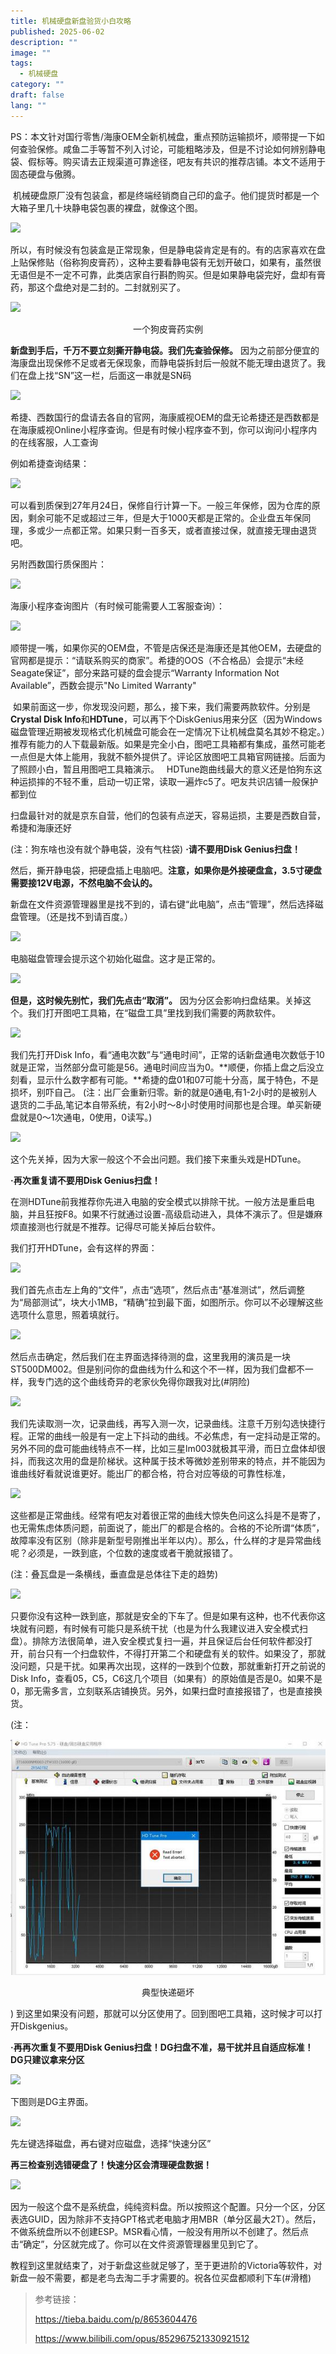 ```yaml
---
title: 机械硬盘新盘验货小白攻略
published: 2025-06-02
description: ""
image: ""
tags:
  - 机械硬盘
category: ""
draft: false
lang: ""
---
```


PS：本文针对国行零售/海康OEM全新机械盘，重点预防运输损坏，顺带提一下如何查验保修。咸鱼二手等暂不列入讨论，可能粗略涉及，但是不讨论如何辨别静电袋、假标等。购买请去正规渠道可靠途径，吧友有共识的推荐店铺。本文不适用于固态硬盘与傲腾。

 机械硬盘原厂没有包装盒，都是终端经销商自己印的盒子。他们提货时都是一个大箱子里几十块静电袋包裹的裸盘，就像这个图。

![](../assets/验货/机械硬盘新盘验货小白攻略/机械硬盘新盘验货小白攻略-20251006214804733.avif)

所以，有时候没有包装盒是正常现象，但是静电袋肯定是有的。有的店家喜欢在盘上贴保修贴（俗称狗皮膏药），这种主要看静电袋有无划开破口，如果有，虽然很无语但是不一定不可靠，此类店家自行斟酌购买。但是如果静电袋完好，盘却有膏药，那这个盘绝对是二封的。二封就别买了。

![](../assets/验货/机械硬盘新盘验货小白攻略/机械硬盘新盘验货小白攻略-20251006214804763.avif)

<p align="center">一个狗皮膏药实例</p>

**新盘到手后，千万不要立刻撕开静电袋。我们先查验保修。** 因为之前部分便宜的海康盘出现保修不足或者无保现象，而静电袋拆封后一般就不能无理由退货了。我们在盘上找“SN”这一栏，后面这一串就是SN码

![](../assets/验货/机械硬盘新盘验货小白攻略/机械硬盘新盘验货小白攻略-20251006214804801.avif)

希捷、西数国行的盘请去各自的官网，海康威视OEM的盘无论希捷还是西数都是在海康威视Online小程序查询。但是有时候小程序查不到，你可以询问小程序内的在线客服，人工查询

例如希捷查询结果：

![](../assets/验货/机械硬盘新盘验货小白攻略/机械硬盘新盘验货小白攻略-20251006214804850.avif)

可以看到质保到27年月24日，保修自行计算一下。一般三年保修，因为仓库的原因，剩余可能不足或超过三年，但是大于1000天都是正常的。企业盘五年保同理，多或少一点都正常。如果只剩一百多天，或者直接过保，就直接无理由退货吧。

另附西数国行质保图片：

![](../assets/验货/机械硬盘新盘验货小白攻略/机械硬盘新盘验货小白攻略-20251006214804882.avif)

海康小程序查询图片（有时候可能需要人工客服查询）：

![](../assets/验货/机械硬盘新盘验货小白攻略/机械硬盘新盘验货小白攻略-20251006214804932.avif)

顺带提一嘴，如果你买的OEM盘，不管是店保还是海康还是其他OEM，去硬盘的官网都是提示：“请联系购买的商家”。希捷的OOS（不合格品）会提示“未经Seagate保证”，部分来路可疑的盘会提示“Warranty Information Not Available”，西数会提示"No Limited Warranty"

 如果前面这一步，你发现没问题，那么，接下来，我们需要两款软件。分别是**Crystal Disk Info**和**HDTune**，可以再下个DiskGenius用来分区（因为Windows磁盘管理近期被发现格式化机械盘可能会在一定情况下让机械盘莫名其妙不稳定。）推荐有能力的人下载最新版。如果是完全小白，图吧工具箱都有集成，虽然可能老一点但是大体上能用，我就不额外提供了。评论区放图吧工具箱官网链接。后面为了照顾小白，暂且用图吧工具箱演示。
 
HDTune跑曲线最大的意义还是怕狗东这种运损摔的不轻不重，启动一切正常，读取一遍炸c5了。吧友共识店铺一般保护都到位

扫盘最针对的就是京东自营，他们的包装有点逆天，容易运损，主要是西数自营，希捷和海康还好

(注：狗东啥也没有就个静电袋，没有气柱袋)
**·请不要用Disk Genius扫盘！**

然后，撕开静电袋，把硬盘插上电脑吧。**注意，如果你是外接硬盘盒，3.5寸硬盘需要接12V电源，不然电脑不会认的。**

新盘在文件资源管理器里是找不到的，请右键“此电脑”，点击“管理”，然后选择磁盘管理。（还是找不到请百度。）

![](../assets/验货/机械硬盘新盘验货小白攻略/机械硬盘新盘验货小白攻略-20251006214804962.avif)

电脑磁盘管理会提示这个初始化磁盘。这才是正常的。

![](../assets/验货/机械硬盘新盘验货小白攻略/机械硬盘新盘验货小白攻略-20251006214805005.avif)

**但是，这时候先别忙，我们先点击“取消”。** 因为分区会影响扫盘结果。关掉这个。我们打开图吧工具箱，在“磁盘工具”里找到我们需要的两款软件。

![](../assets/验货/机械硬盘新盘验货小白攻略/机械硬盘新盘验货小白攻略-20251006214805046.avif)

我们先打开Disk Info，看“通电次数”与“通电时间”，正常的话新盘通电次数低于10就是正常，当然部分盘可能是56。通电时间应当为0。**顺便，你插上盘之后没立刻看，显示什么数字都有可能。**希捷的盘01和07可能十分高，属于特色，不是损坏，别吓自己。 (注：出厂会重新归零。新的就是0通电,有1-2小时的是被别人退货的二手品,笔记本自带系统，有2小时～8小时使用时间那也是合理。单买新硬盘就是0～1次通电，0使用，0读写。)

![](../assets/验货/机械硬盘新盘验货小白攻略/机械硬盘新盘验货小白攻略-20251006214805084.avif)

这个先关掉，因为大家一般这个不会出问题。我们接下来重头戏是HDTune。

**·再次重复请不要用Disk Genius扫盘！**

在测HDTune前我推荐你先进入电脑的安全模式以排除干扰。一般方法是重启电脑，并且狂按F8。如果不行就通过设置-高级启动进入，具体不演示了。但是嫌麻烦直接测也行就是不推荐。记得尽可能关掉后台软件。

我们打开HDTune，会有这样的界面：

![](../assets/验货/机械硬盘新盘验货小白攻略/机械硬盘新盘验货小白攻略-20251006214805127.avif)

我们首先点击左上角的“文件”，点击“选项”，然后点击“基准测试”，然后调整为“局部测试”，块大小1MB，“精确”拉到最下面，如图所示。你可以不必理解这些选项什么意思，照着填就行。

![](../assets/验货/机械硬盘新盘验货小白攻略/机械硬盘新盘验货小白攻略-20251006214805213.avif)

然后点击确定，然后我们在主界面选择待测的盘，这里我用的演员是一块ST500DM002。但是别问你的盘曲线为什么和这个不一样，因为我们盘都不一样，我专门选的这个曲线奇异的老家伙免得你跟我对比(#阴险)

![](../assets/验货/机械硬盘新盘验货小白攻略/机械硬盘新盘验货小白攻略-20251006214805235.avif)

我们先读取测一次，记录曲线，再写入测一次，记录曲线。注意千万别勾选快捷行程。正常的曲线一般是有一定上下抖动的曲线。不必焦虑，有一定抖动是正常的。另外不同的盘可能曲线特点不一样，比如三星lm003就极其平滑，而日立盘体却很抖，而我这次用的盘是阶梯状。这种属于技术等微妙差别带来的特点，并不能因为谁曲线好看就说谁更好。能出厂的都合格，符合对应等级的可靠性标准，

![](../assets/验货/机械硬盘新盘验货小白攻略/机械硬盘新盘验货小白攻略-20251006214805280.avif)

这些都是正常曲线。经常有吧友对着很正常的曲线大惊失色问这么抖是不是寄了，也无需焦虑体质问题，前面说了，能出厂的都是合格的。合格的不论所谓“体质”，故障率没有区别（除非是新型号刚推出半年以内）。那么，什么样的才是异常曲线呢？必须是，一跌到底，个位数的速度或者干脆就报错了。

(注：叠瓦盘是一条横线，垂直盘是总体往下走的趋势)

![](../assets/验货/机械硬盘新盘验货小白攻略/机械硬盘新盘验货小白攻略-20251006214805313.avif)

只要你没有这种一跌到底，那就是安全的下车了。但是如果有这种，也不代表你这块就有问题，有时候有可能只是系统干扰（也是为什么我建议进入安全模式扫盘）。排除方法很简单，进入安全模式复扫一遍，并且保证后台任何软件都没打开，前台只有一个扫盘软件，不得打开第二个和硬盘有关的软件。如果没了，那就没问题，只是干扰。如果再次出现，这样的一跌到个位数，那就重新打开之前说的Disk Info，查看05，C5，C6这几个项目（如果有）的原始值是否是0。如果不是0，那无需多言，立刻联系店铺换货。另外，如果扫盘时直接报错了，也是直接换货。

(注：

![](../assets/验货/机械硬盘新盘验货小白攻略/机械硬盘新盘验货小白攻略-20251006214805369.jpg)

<p align="center">典型快递砸坏</p>
)
到这里如果没有问题，那就可以分区使用了。回到图吧工具箱，这时候才可以打开Diskgenius。

**·再再次重复不要用Disk Genius扫盘！DG扫盘不准，易干扰并且自适应标准！DG只建议拿来分区**

![](../assets/验货/机械硬盘新盘验货小白攻略/机械硬盘新盘验货小白攻略-20251006214805417.avif)

下图则是DG主界面。

![](../assets/验货/机械硬盘新盘验货小白攻略/机械硬盘新盘验货小白攻略-20251006214805499.avif)

先左键选择磁盘，再右键对应磁盘，选择“快速分区”

**再三检查别选错硬盘了！快速分区会清理硬盘数据！**

![](../assets/验货/机械硬盘新盘验货小白攻略/机械硬盘新盘验货小白攻略-20251006214805548.avif)

因为一般这个盘不是系统盘，纯纯资料盘。所以按照这个配置。只分一个区，分区表选GUID，因为除非不支持GPT格式老电脑才用MBR（单分区最大2T）。然后，不做系统盘所以不创建ESP。MSR看心情，一般没有用所以不创建了。然后点击“确定”，分区就完成了。你可以在文件资源管理器里见到它了。

教程到这里就结束了，对于新盘这些就足够了，至于更进阶的Victoria等软件，对新盘一般不需要，都是老鸟去淘二手才需要的。祝各位买盘都顺利下车(#滑稽)


> 参考链接：
> 
>https://tieba.baidu.com/p/8653604476
>
>https://www.bilibili.com/opus/852967521330921512